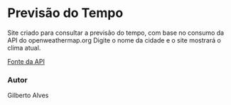 <h1>Previsão do Tempo</h1>
<p>
Site criado para consultar a previsão do tempo, com base no consumo da API do openweathermap.org
Digite o nome da cidade e o site mostrará o clima atual.
</p>

<a href="https://api.openweathermap.org/data/2.5/">Fonte da API</a>

### Autor
Gilberto Alves